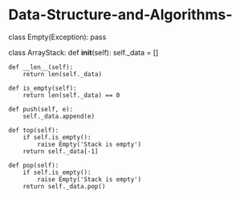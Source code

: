 # Data-Structure-and-Algorithms-

class Empty(Exception):
    pass


class ArrayStack:
    def __init__(self):
        self._data = []

    def __len__(self):
        return len(self._data)

    def is_empty(self):
        return len(self._data) == 0

    def push(self, e):
        self._data.append(e)

    def top(self):
        if self.is_empty():
            raise Empty('Stack is empty')
        return self._data[-1]

    def pop(self):
        if self.is_empty():
            raise Empty('Stack is empty')
        return self._data.pop()

